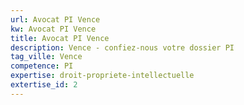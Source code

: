 ```yaml
---
url: Avocat PI Vence
kw: Avocat PI Vence
title: Avocat PI Vence
description: Vence - confiez-nous votre dossier PI
tag_ville: Vence
competence: PI
expertise: droit-propriete-intellectuelle
extertise_id: 2
---
```

